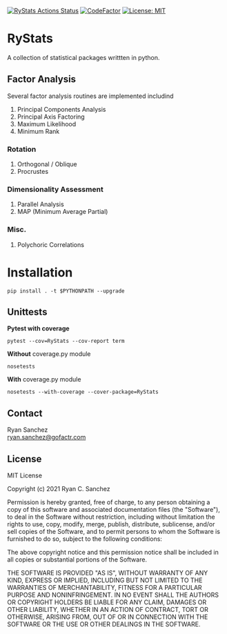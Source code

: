 [![RyStats Actions Status](https://github.com/eribean/RyStats/workflows/RyStats/badge.svg)](https://github.com/eribean/RyStats/actions)
[![CodeFactor](https://www.codefactor.io/repository/github/eribean/RyStats/badge)](https://www.codefactor.io/repository/github/eribean/RyStats)
[![License: MIT](https://img.shields.io/badge/License-MIT-yellow.svg)](https://opensource.org/licenses/MIT)
# RyStats
A collection of statistical packages writtten in python.

## Factor Analysis
Several factor analysis routines are implemented includind

1. Principal Components Analysis
2. Principal Axis Factoring
3. Maximum Likelihood
4. Minimum Rank

### Rotation
1. Orthogonal / Oblique
2. Procrustes

### Dimensionality Assessment
 1. Parallel Analysis
 2. MAP (Minimum Average Partial)

### Misc.
1. Polychoric Correlations


# Installation
```
pip install . -t $PYTHONPATH --upgrade
```
## Unittests

**Pytest with coverage**
```
pytest --cov=RyStats --cov-report term
```

**Without** coverage.py module
```
nosetests 
```

**With** coverage.py module
```
nosetests --with-coverage --cover-package=RyStats
```

## Contact

Ryan Sanchez  
ryan.sanchez@gofactr.com

## License

MIT License

Copyright (c) 2021 Ryan C. Sanchez

Permission is hereby granted, free of charge, to any person obtaining a copy
of this software and associated documentation files (the "Software"), to deal
in the Software without restriction, including without limitation the rights
to use, copy, modify, merge, publish, distribute, sublicense, and/or sell
copies of the Software, and to permit persons to whom the Software is
furnished to do so, subject to the following conditions:

The above copyright notice and this permission notice shall be included in all
copies or substantial portions of the Software.

THE SOFTWARE IS PROVIDED "AS IS", WITHOUT WARRANTY OF ANY KIND, EXPRESS OR
IMPLIED, INCLUDING BUT NOT LIMITED TO THE WARRANTIES OF MERCHANTABILITY,
FITNESS FOR A PARTICULAR PURPOSE AND NONINFRINGEMENT. IN NO EVENT SHALL THE
AUTHORS OR COPYRIGHT HOLDERS BE LIABLE FOR ANY CLAIM, DAMAGES OR OTHER
LIABILITY, WHETHER IN AN ACTION OF CONTRACT, TORT OR OTHERWISE, ARISING FROM,
OUT OF OR IN CONNECTION WITH THE SOFTWARE OR THE USE OR OTHER DEALINGS IN THE
SOFTWARE.
